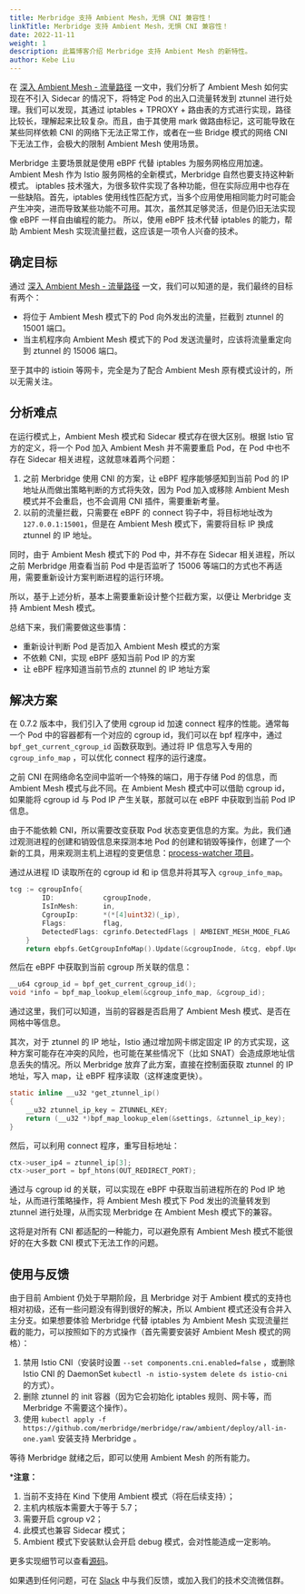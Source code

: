 ```yaml
---
title: Merbridge 支持 Ambient Mesh，无惧 CNI 兼容性！
linkTitle: Merbridge 支持 Ambient Mesh，无惧 CNI 兼容性！
date: 2022-11-11
weight: 1
description: 此篇博客介绍 Merbridge 支持 Ambient Mesh 的新特性。
author: Kebe Liu
---
```


在 [深入 Ambient Mesh - 流量路径](/zh/blog/2022/10/13/ambient-mesh-data-path/) 一文中，我们分析了 Ambient Mesh 如何实现在不引入 Sidecar 的情况下，将特定 Pod 的出入口流量转发到 ztunnel 进行处理。我们可以发现，其通过 iptables + TPROXY + 路由表的方式进行实现，路径比较长，理解起来比较复杂。而且，由于其使用 mark 做路由标记，这可能导致在某些同样依赖 CNI 的网络下无法正常工作，或者在一些 Bridge 模式的网络 CNI 下无法工作，会极大的限制 Ambient Mesh 使用场景。

Merbridge 主要场景就是使用 eBPF 代替 iptables 为服务网格应用加速。Ambient Mesh 作为 Istio 服务网格的全新模式，Merbridge 自然也要支持这种新模式。
iptables 技术强大，为很多软件实现了各种功能，但在实际应用中也存在一些缺陷。首先，iptables 使用线性匹配方式，当多个应用使用相同能力时可能会产生冲突，进而导致某些功能不可用。其次，虽然其足够灵活，但是仍旧无法实现像 eBPF 一样自由编程的能力。
所以，使用 eBPF 技术代替 iptables 的能力，帮助 Ambient Mesh 实现流量拦截，这应该是一项令人兴奋的技术。

## 确定目标

通过 [深入 Ambient Mesh - 流量路径](/zh/blog/2022/10/13/ambient-mesh-data-path/) 一文，我们可以知道的是，我们最终的目标有两个：

- 将位于 Ambient Mesh 模式下的 Pod 向外发出的流量，拦截到 ztunnel 的 15001 端口。
- 当主机程序向 Ambient Mesh 模式下的 Pod 发送流量时，应该将流量重定向到 ztunnel 的 15006 端口。

至于其中的 istioin 等网卡，完全是为了配合 Ambient Mesh 原有模式设计的，所以无需关注。

## 分析难点

在运行模式上，Ambient Mesh 模式和 Sidecar 模式存在很大区别。根据 Istio 官方的定义，将一个 Pod 加入 Ambient Mesh 并不需要重启 Pod，在 Pod 中也不存在 Sidecar 相关进程，这就意味着两个问题：

1. 之前 Merbridge 使用 CNI 的方案，让 eBPF 程序能够感知到当前 Pod 的 IP 地址从而做出策略判断的方式将失效，因为 Pod 加入或移除 Ambient Mesh 模式并不会重启，也不会调用 CNI 插件，需要重新考量。
2. 以前的流量拦截，只需要在 eBPF 的 connect 钩子中，将目标地址改为 `127.0.0.1:15001`，但是在 Ambient Mesh 模式下，需要将目标 IP 换成 ztunnel 的 IP 地址。

同时，由于 Ambient Mesh 模式下的 Pod 中，并不存在 Sidecar 相关进程，所以之前 Merbridge 用查看当前 Pod 中是否监听了 15006 等端口的方式也不再适用，需要重新设计方案判断进程的运行环境。

所以，基于上述分析，基本上需要重新设计整个拦截方案，以便让 Merbridge 支持 Ambient Mesh 模式。

总结下来，我们需要做这些事情：

- 重新设计判断 Pod 是否加入 Ambient Mesh 模式的方案
- 不依赖 CNI，实现 eBPF 感知当前 Pod IP 的方案
- 让 eBPF 程序知道当前节点的 ztunnel 的 IP 地址方案

## 解决方案

在  0.7.2 版本中，我们引入了使用 cgroup id 加速 connect 程序的性能。通常每一个 Pod 中的容器都有一个对应的 cgroup id，我们可以在 bpf 程序中，通过 `bpf_get_current_cgroup_id` 函数获取到。通过将 IP 信息写入专用的 `cgroup_info_map` ，可以优化 connect 程序的运行速度。

之前 CNI 在网络命名空间中监听一个特殊的端口，用于存储 Pod 的信息，而 Ambient Mesh 模式与此不同。在 Ambient Mesh 模式中可以借助 cgroup id，如果能将 cgroup id 与 Pod IP 产生关联，那就可以在 eBPF 中获取到当前 Pod IP 信息。

由于不能依赖 CNI，所以需要改变获取 Pod 状态变更信息的方案。为此，我们通过观测进程的创建和销毁信息来探测本地 Pod 的创建和销毁等操作，创建了一个新的工具，用来观测主机上进程的变更信息：[process-watcher 项目](https://github.com/merbridge/process-watcher)。

通过从进程 ID 读取所在的 cgroup id 和 ip 信息并将其写入 `cgroup_info_map`。

```go
tcg := cgroupInfo{
		ID:            cgroupInode,
		IsInMesh:      in,
		CgroupIp:      *(*[4]uint32)(_ip),
		Flags:         flag,
		DetectedFlags: cgrinfo.DetectedFlags | AMBIENT_MESH_MODE_FLAG | ZTUNNEL_FLAG,
	}
	return ebpfs.GetCgroupInfoMap().Update(&cgroupInode, &tcg, ebpf.UpdateAny)
```

然后在 eBPF 中获取到当前 cgroup 所关联的信息：

```c
__u64 cgroup_id = bpf_get_current_cgroup_id();
void *info = bpf_map_lookup_elem(&cgroup_info_map, &cgroup_id);
```

通过这里，我们可以知道，当前的容器是否启用了 Ambient Mesh 模式、是否在网格中等信息。

其次，对于 ztunnel 的 IP 地址，Istio 通过增加网卡绑定固定 IP 的方式实现，这种方案可能存在冲突的风险，也可能在某些情况下（比如 SNAT）会造成原地址信息丢失的情况。所以 Merbridge 放弃了此方案，直接在控制面获取 ztunnel 的 IP 地址，写入 map，让 eBPF 程序读取（这样速度更快）。

```c
static inline __u32 *get_ztunnel_ip()
{
    __u32 ztunnel_ip_key = ZTUNNEL_KEY;
    return (__u32 *)bpf_map_lookup_elem(&settings, &ztunnel_ip_key);
}
```

然后，可以利用 connect 程序，重写目标地址：

```c
ctx->user_ip4 = ztunnel_ip[3];
ctx->user_port = bpf_htons(OUT_REDIRECT_PORT);
```

通过与 cgroup id 的关联，可以实现在 eBPF 中获取当前进程所在的 Pod IP 地址，从而进行策略操作，将 Ambient Mesh 模式下 Pod 发出的流量转发到 ztunnel 进行处理，从而实现 Merbridge 在 Ambient Mesh 模式下的兼容。

这将是对所有 CNI 都适配的一种能力，可以避免原有 Ambient Mesh 模式不能很好的在大多数 CNI 模式下无法工作的问题。

## 使用与反馈

由于目前 Ambient 仍处于早期阶段，且 Merbridge 对于 Ambient 模式的支持也相对初级，还有一些问题没有得到很好的解决，所以 Ambient 模式还没有合并入主分支。如果想要体验 Merbridge 代替 iptables 为 Ambient Mesh 实现流量拦截的能力，可以按照如下的方式操作（首先需要安装好 Ambient Mesh 模式的网格）：

1. 禁用 Istio CNI（安装时设置 `--set components.cni.enabled=false` ，或删除 Istio CNI 的 DaemonSet `kubectl -n istio-system delete ds istio-cni` 的方式）。
2. 删除 ztunnel 的 init 容器（因为它会初始化 iptables 规则、网卡等，而 Merbridge 不需要这个操作）。
3. 使用 `kubectl apply -f https://github.com/merbridge/merbridge/raw/ambient/deploy/all-in-one.yaml` 安装支持 Merbridge 。

等待 Merbridge 就绪之后，即可以使用 Ambient Mesh 的所有能力。

***注意：**

1. 当前不支持在 Kind 下使用 Ambient 模式（将在后续支持）；
2. 主机内核版本需要大于等于 5.7；
3. 需要开启 cgroup v2；
4. 此模式也兼容 Sidecar 模式；
5. Ambient 模式下安装默认会开启 debug 模式，会对性能造成一定影响。

更多实现细节可以查看[源码](https://github.com/merbridge/merbridge/tree/ambient)。

如果遇到任何问题，可在 [Slack](https://join.slack.com/t/merbridge/shared_invite/zt-11uc3z0w7-DMyv42eQ6s5YUxO5mZ5hwQ) 中与我们反馈，或加入我们的技术交流微信群。
